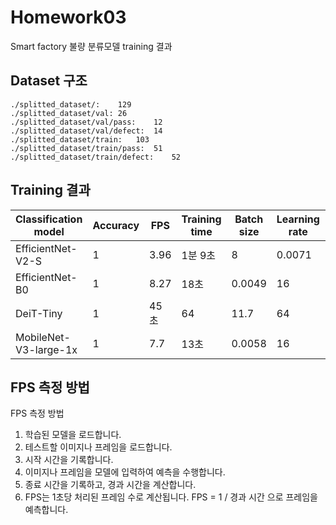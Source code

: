 # Homework03
Smart factory 불량 분류모델 training 결과

## Dataset 구조
```
./splitted_dataset/:	129
./splitted_dataset/val:	26
./splitted_dataset/val/pass:	12
./splitted_dataset/val/defect:	14
./splitted_dataset/train:	103
./splitted_dataset/train/pass:	51
./splitted_dataset/train/defect:	52

```

## Training 결과
|Classification model|Accuracy|FPS|Training time|Batch size|Learning rate|Other prams|
|----|----|----|----|----|----|----|
|EfficientNet-V2-S|1|3.96|1분 9초|8|0.0071|기본값|
|EfficientNet-B0| 1|8.27|18초|0.0049|16|기본값|
|DeiT-Tiny|1|45초|64|11.7|64|기본값|
|MobileNet-V3-large-1x|1|7.7|13초|0.0058|16|기본값|


## FPS 측정 방법

FPS 측정 방법
1. 학습된 모델을 로드합니다.
2. 테스트할 이미지나 프레임을 로드합니다.
3. 시작 시간을 기록합니다.
4. 이미지나 프레임을 모델에 입력하여 예측을 수행합니다.
5. 종료 시간을 기록하고, 경과 시간을 계산합니다.
6. FPS는 1초당 처리된 프레임 수로 계산됩니다. FPS = 1 / 경과 시간 으로 프레임을 예측합니다.

